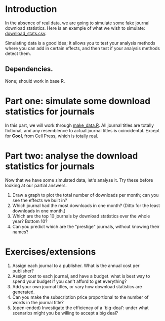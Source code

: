 # Introduction

In the absence of real data, we are going to simulate some fake
journal download statistics.  Here is an example of what we wish to
simulate:  [download_stats.csv](download_stats.csv).

Simulating data is a good idea; it allows you to test your analysis
methods where you can add in certain effects, and then test if your
analysis methods detect them.


## Dependencies.

None; should work in base R.

# Part one: simulate some download statistics for journals

In this part, we will work through [make_data.R](make_data.R).  All
journal titles are totally fictional, and any resemblence to actual
journal titles is coincidental.  Except for **Cool**, from Cell Press,
which is [totally
real](http://cell.com/pb/assets/raw/journals/research/cell/cell-timeline-40/spoof.pdf).


# Part two: analyse the download statistics for journals

Now that we have some simulated data, let's analyse it.  Try these
before looking at our partial answers.

1. Draw a graph to plot the total number of downloads per month; can
   you see the effects we built in?
2. Which journal had the most downloads in one month?  (Ditto for the
   least downloads in one month.)
3. Which are the top 10 journals by download statistics over the whole
   year?  Bottom 10?
4. Can you predict which are the "prestige" journals, without knowing
   their names?




# Exercises/extensions

1. Assign each journal to a publisher.  What is the annual cost per publisher?
2. Assign cost to each journal, and have a budget.  what is best way
   to spend your budget if you can't afford to get everything?
3. Add your own journal titles, or vary how download statistics are generated.
4. Can you make the subscription price proportional to the number
   of words in the journal title?
5. (open-ended) Investigate the efficiency of a 'big-deal': under what scenarios
   might you be willing to accept a big deal?

